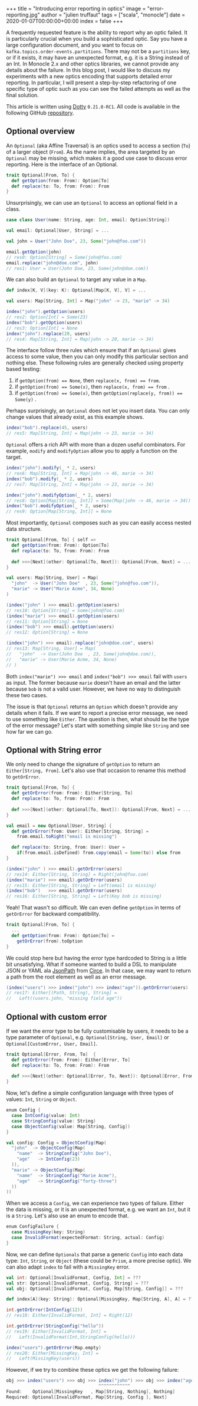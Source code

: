 +++
title = "Introducing error reporting in optics"
image = "error-reporting.jpg"
author = "julien truffaut"
tags = ["scala", "monocle"]
date = 2020-01-07T00:00:00+00:00
index = false
+++

A frequently requested feature is the ability to report why an optic failed. It is particularly crucial when you build a sophisticated optic. Say you have a large configuration document, and you want to focus on `kafka.topics.order-events.partitions`. There may not be a `partitions` key, or if it exists, it may have an unexpected format, e.g. it is a String instead of an Int. In Monocle 2.x and other optics libraries, we cannot provide any details about the failure. In this blog post, I would like to discuss my experiments with a new optics encoding that supports detailed error reporting. In particular, I will present a step-by-step refactoring of one specific type of optic such as you can see the failed attempts as well as the final solution.

This article is written using [Dotty](https://dotty.epfl.ch/) `0.21.0-RC1`. All code is available in the following GitHub [repository](https://github.com/julien-truffaut/blog-error-reporting/tree/master/src/main/scala).

## Optional overview

An `Optional` (aka Affine Traversal) is an optics used to access a section (`To`) of a larger object (`From`). 
As the name implies, the area targeted by an `Optional` may be missing, which makes it a good use case to discuss error 
reporting. Here is the interface of an Optional. 

```scala
trait Optional[From, To] { 
  def getOption(from: From): Option[To]
  def replace(to: To, from: From): From
}
```

Unsurprisingly, we can use an `Optional` to access an optional field in a class.

```scala
case class User(name: String, age: Int, email: Option[String])

val email: Optional[User, String] = ...

val john = User("John Doe", 23, Some("john@foo.com"))

email.getOption(john)
// res0: Option[String] = Some(john@foo.com)
email.replace("john@doe.com", john)
// res1: User = User(John Doe, 23, Some(john@doe.com))
```

We can also build an `Optional` to target any value in a `Map`.

```scala
def index[K, V](key: K): Optional[Map[K, V], V] = ...

val users: Map[String, Int] = Map("john" -> 23, "marie" -> 34)

index("john").getOption(users)
// res2: Option[Int] = Some(23)
index("bob").getOption(users) 
// res3: Option[Int] = None
index("john").replace(20, users)
// res4: Map[String, Int] = Map(john -> 20, marie -> 34)
```

The interface follow three rules which ensure that if an `Optional` gives access to some value, then you can only modify this particular 
section and nothing else. These following rules are generally checked using property based testing:
1. if `getOption(from) == None`, then `replace(x, from) == from`.
1. if `getOption(from) == Some(x)`, then `replace(x, from) == from` . 
1. if `getOption(from) == Some(x)`, then `getOption(replace(y, from)) == Some(y)` . 

Perhaps surprisingly, an `Optional` does not let you insert data. You can only change values that already exist, as this example shows.

```scala
index("bob").replace(45, users)
// res5: Map[String, Int] = Map(john -> 23, marie -> 34)
```

`Optional` offers a rich API with more than a dozen useful combinators. For example, `modify` and `modifyOption` allow you to apply a function on the target.

```scala
index("john").modify(_ * 2, users)
// res6: Map[String, Int] = Map(john -> 46, marie -> 34) 
index("bob").modify(_ * 2, users)
// res7: Map[String, Int] = Map(john -> 23, marie -> 34) 

index("john").modifyOption(_ * 2, users)
// res8: Option[Map[String, Int]] = Some(Map(john -> 46, marie -> 34)) 
index("bob").modifyOption(_ * 2, users)
// res9: Option[Map[String, Int]] = None
```

Most importantly, `Optional` composes such as you can easily access nested data structure.

```scala
trait Optional[From, To] { self =>
  def getOption(from: From): Option[To]
  def replace(to: To, from: From): From
  
  def >>>[Next](other: Optional[To, Next]): Optional[From, Next] = ...
}

val users: Map[String, User] = Map(
  "john"  -> User("John Doe"  , 23, Some("john@foo.com")),
  "marie" -> User("Marie Acme", 34, None)
)

(index("john" ) >>> email).getOption(users)
// res10: Option[String] = Some(john@foo.com)
(index("marie") >>> email).getOption(users)
// res11: Option[String] = None
(index("bob") >>> email).getOption(users) 
// res12: Option[String] = None

(index("john") >>> email).replace("john@doe.com", users) 
// res13: Map[String, User] = Map(
//   "john"  -> User(John Doe  , 23, Some(john@doe.com)),
//   "marie" -> User(Marie Acme, 34, None)
// )
```

Both `index("marie") >>> email` and `index("bob") >>> email` fail with `users` as input. The former because 
`marie` doesn't have an email and the latter because `bob` is not a valid user. However, we have no way to distinguish 
these two cases.

The issue is that `Optional` returns an `Option` which doesn't provide any details when it fails. If we want to report 
a precise error message, we need to use something like `Either`. The question is then, what should be the type of the error 
message? Let's start with something simple like `String` and see how far we can go.

## Optional with String error

We only need to change the signature of `getOption` to return an `Either[String, From]`. Let's also use that occasion to rename 
this method to `getOrError`. 

```scala
trait Optional[From, To] { 
  def getOrError(from: From): Either[String, To]
  def replace(to: To, from: From): From
  
  def >>>[Next](other: Optional[To, Next]): Optional[From, Next] = ...
}

val email = new Optional[User, String] {
  def getOrError(from: User): Either[String, String] =
    from.email.toRight("email is missing")

  def replace(to: String, from: User): User =
    if(from.email.isDefined) from.copy(email = Some(to)) else from
}

(index("john" ) >>> email).getOrError(users)
// res14: Either[String, String] = Right(john@foo.com)
(index("marie") >>> email).getOrError(users)
// res15: Either[String, String] = Left(email is missing)
(index("bob")   >>> email).getOrError(users)
// res16: Either[String, String] = Left(Key bob is missing)
```

Yeah! That wasn't so difficult. We can even define `getOption` in terms of `getOrError` for backward compatibility.

```scala
trait Optional[From, To] { 
  ...
  def getOption(from: From): Option[To] =
    getOrError(from).toOption
}
```

We could stop here but having the error type hardcoded to String is a little bit unsatisfying. What if someone wanted to build 
a DSL to manipulate JSON or YAML ala [JsonPath](https://github.com/circe/circe-optics/blob/956ec1208f45c7e9a7538f56ed99cce97bb5367a/optics/src/test/scala/io/circe/optics/JsonPathSuite.scala#L33) 
from [Circe](https://circe.github.io/circe/). In that case, we may want to return a path from the root element as well as 
an error message.

```scala
(index("users") >>> index("john") >>> index("age")).getOrError(users)
// res17: Either[(Path, String), String] = 
//   Left((users.john, "missing field age"))
```

## Optional with custom error

If we want the error type to be fully customisable by users, it needs to be a type parameter of `Optional`, e.g. 
`Optional[String, User, Email]` or `Optional[CustomError, User, Email]`.

```scala
trait Optional[Error, From, To]  { 
  def getOrError(from: From): Either[Error, To]
  def replace(to: To, from: From): From
 
  def >>>[Next](other: Optional[Error, To, Next]): Optional[Error, From, Next] = ...
}
```

Now, let's define a simple configuration language with three types of values: `Int`, `String` or `Object`.

```scala
enum Config {
  case IntConfig(value: Int)
  case StringConfig(value: String)
  case ObjectConfig(value: Map[String, Config])
}

val config: Config = ObjectConfig(Map(
  "john"  -> ObjectConfig(Map(
    "name"  -> StringConfig("John Doe"),
    "age"   -> IntConfig(23)
  )),
  "marie" -> ObjectConfig(Map(
    "name"  -> StringConfig("Marie Acme"),
    "age"   -> StringConfig("forty-three")
  ))
))
```


When we access a `Config`, we can experience two types of failure. Either the data is missing, or it is an unexpected 
format, e.g. we want an `Int`, but it is a `String`. Let's also use an enum to encode that.

```scala
enum ConfigFailure {
  case MissingKey(key: String)
  case InvalidFormat(expectedFormat: String, actual: Config)
}
```

Now, we can define `Optionals` that parse a generic `Config` into each data type: `Int`, `String`, or `Object` (these 
could be `Prism`, a more precise optic). We can also adapt `index` to fail with a `MissingKey` error.

```scala
val int: Optional[InvalidFormat, Config, Int] = ???
val str: Optional[InvalidFormat, Config, String] = ???
val obj: Optional[InvalidFormat, Config, Map[String, Config]] = ???

def index[A](key: String): Optional[MissingKey, Map[String, A], A] = ???

int.getOrError(IntConfig(12))
// res18: Either[InvalidFormat, Int] = Right(12)

int.getOrError(StringConfig("hello"))
// res19: Either[InvalidFormat, Int] = 
//   Left(InvalidFormat(Int,StringConfig(hello)))

index("users").getOrError(Map.empty)
// res20: Either[MissingKey, Int] = 
//   Left(MissingKey(users))
```

However, if we try to combine these optics we get the following failure:

```scala
obj >>> index("users") >>> obj >>> index("john") >>> obj >>> index("age") >>> int
                                   ^^^^^^^^^^^^         
Found:    Optional[MissingKey   , Map[String, Nothing], Nothing]
Required: Optional[InvalidFormat, Map[String, Config ], Next]
```
